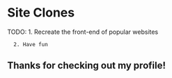 
# Site Clones
TODO: 1. Recreate the front-end of popular websites

      2. Have fun
## Thanks for checking out my profile!
